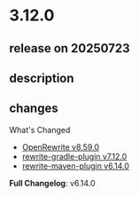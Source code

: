 # 3.12.0

## release on 20250723
## description
## changes
What's Changed

* <a href="https://github.com/openrewrite/rewrite/releases/tag/v8.59.0">OpenRewrite v8.59.0</a>
* <a href="https://github.com/openrewrite/rewrite-gradle-plugin/releases/tag/v7.12.0">rewrite-gradle-plugin v7.12.0</a>
* <a href="https://github.com/openrewrite/rewrite-maven-plugin/releases/tag/v6.14.0">rewrite-maven-plugin v6.14.0</a>

<strong>Full Changelog</strong>: v6.14.0


